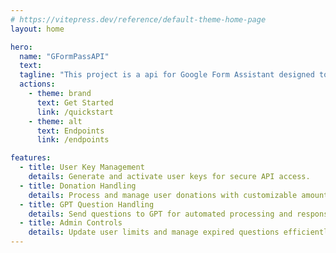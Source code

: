 ```yaml
---
# https://vitepress.dev/reference/default-theme-home-page
layout: home

hero:
  name: "GFormPassAPI"
  text: 
  tagline: "This project is a api for Google Form Assistant designed to process AI functionalities."
  actions:
    - theme: brand
      text: Get Started
      link: /quickstart
    - theme: alt
      text: Endpoints
      link: /endpoints

features:
  - title: User Key Management
    details: Generate and activate user keys for secure API access.
  - title: Donation Handling
    details: Process and manage user donations with customizable amounts and currencies.
  - title: GPT Question Handling
    details: Send questions to GPT for automated processing and response.
  - title: Admin Controls
    details: Update user limits and manage expired questions efficiently.
---
```


